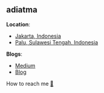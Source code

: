 ## adiatma

**Location**:
- [Jakarta, Indonesia](https://id.wikipedia.org/wiki/Daerah_Khusus_Ibukota_Jakarta) 
- [Palu, Sulawesi Tengah, Indonesia](https://id.wikipedia.org/wiki/Kota_Palu)

**Blogs**:
- [Medium](https://medium.com/@adiatma9024)
- [Blog](https://adiatma.github.io/)

How to reach me [📩](mailto:adiatma9024@gmail.com)
